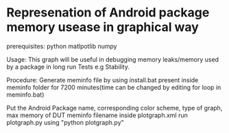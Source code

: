 # Represenation of Android package memory usease in graphical way 

prerequisites:
  python
  matlpotlib
  numpy
 
 Usage:
  This graph will be useful in debugging memory leaks/memory used by a package in long run Tests e.g Stability. 
 
Procedure:
Generate meminfo file by using install.bat present inside meminfo folder for 7200 minutes(time can be changed by editing for loop in meminfo.bat)

Put the Android Package name, corresponding color scheme, type of graph, max memory of DUT meminfo filename inside plotgraph.xml
  run plotgraph.py using "python plotgraph.py"
  
